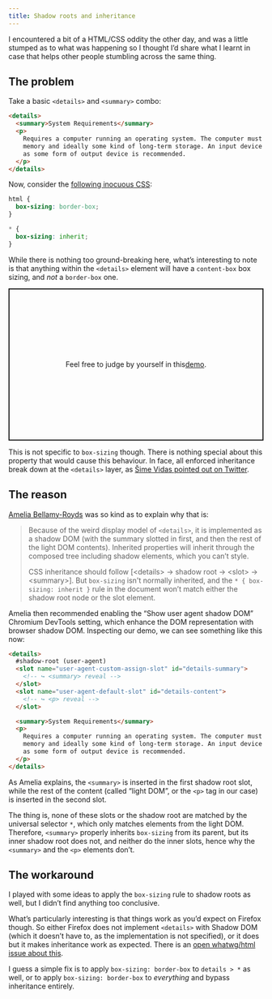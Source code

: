 ```yaml
---
title: Shadow roots and inheritance
---
```


I encountered a bit of a HTML/CSS oddity the other day, and was a little stumped as to what was happening so I thought I’d share what I learnt in case that helps other people stumbling across the same thing.

## The problem

Take a basic `<details>` and `<summary>` combo:

```html
<details>
  <summary>System Requirements</summary>
  <p>
    Requires a computer running an operating system. The computer must have some
    memory and ideally some kind of long-term storage. An input device as well
    as some form of output device is recommended.
  </p>
</details>
```

Now, consider the [following inocuous CSS](https://css-tricks.com/inheriting-box-sizing-probably-slightly-better-best-practice/):

```css
html {
  box-sizing: border-box;
}

* {
  box-sizing: inherit;
}
```

While there is nothing too ground-breaking here, what’s interesting to note is that anything within the `<details>` element will have a `content-box` box sizing, and _not_ a `border-box` one.

<p class="codepen" data-height="300" data-default-tab="html,result" data-slug-hash="KKmONwP" data-user="KittyGiraudel" style="height: 300px; box-sizing: border-box; display: flex; align-items: center; justify-content: center; border: 2px solid; margin: 1em 0; padding: 1em;">
  Feel free to judge by yourself in this <a href="https://codepen.io/KittyGiraudel/pen/KKmONwP">demo</a>.
</p>

This is not specific to `box-sizing` though. There is nothing special about this property that would cause this behaviour. In face, all enforced inheritance break down at the `<details>` layer, as [Šime Vidas pointed out on Twitter](https://twitter.com/simevidas/status/1428503137816612871?s=20).

## The reason

[Amelia Bellamy-Royds](https://twitter.com/AmeliasBrain/status/1428762631725326339?s=20) was so kind as to explain why that is:

> Because of the weird display model of `<details>`, it is implemented as a shadow DOM (with the summary slotted in first, and then the rest of the light DOM contents). Inherited properties will inherit through the composed tree including shadow elements, which you can’t style.
>
> CSS inheritance should follow [&lt;details> → shadow root → &lt;slot> → &lt;summary>]. But `box-sizing` isn't normally inherited, and the `* { box-sizing: inherit }` rule in the document won’t match either the shadow root node or the slot element.

Amelia then recommended enabling the “Show user agent shadow DOM” Chromium DevTools setting, which enhance the DOM representation with browser shadow DOM. Inspecting our demo, we can see something like this now:

```html
<details>
  #shadow-root (user-agent)
  <slot name="user-agent-custom-assign-slot" id="details-summary">
    <!-- ↪ <summary> reveal -->
  </slot>
  <slot name="user-agent-default-slot" id="details-content">
    <!-- ↪ <p> reveal -->
  </slot>

  <summary>System Requirements</summary>
  <p>
    Requires a computer running an operating system. The computer must have some
    memory and ideally some kind of long-term storage. An input device as well
    as some form of output device is recommended.
  </p>
</details>
```

As Amelia explains, the `<summary>` is inserted in the first shadow root slot, while the rest of the content (called “light DOM”, or the `<p>` tag in our case) is inserted in the second slot.

The thing is, none of these slots or the shadow root are matched by the universal selector `*`, which only matches elements from the light DOM. Therefore, `<summary>` properly inherits `box-sizing` from its parent, but its inner shadow root does not, and neither do the inner slots, hence why the `<summary>` and the `<p>` elements don’t.

## The workaround

I played with some ideas to apply the `box-sizing` rule to shadow roots as well, but I didn’t find anything too conclusive.

What’s particularly interesting is that things work as you’d expect on Firefox though. So either Firefox does not implement `<details>` with Shadow DOM (which it doesn’t have to, as the implementation is not specified), or it does but it makes inheritance work as expected. There is an [open whatwg/html issue about this](https://github.com/whatwg/html/issues/3748).

I guess a simple fix is to apply `box-sizing: border-box` to `details > *` as well, or to apply `box-sizing: border-box` to _everything_ and bypass inheritance entirely.
